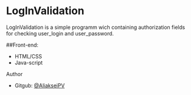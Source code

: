 # LogInValidation
LogInValidation is a simple programm wich containing authorization fields for checking user_login and user_password.

##Front-end:
* HTML/CSS
* Java-script

Author
* Gitgub: [@AliakseiPV](https://github.com/AliakseiPV)
